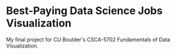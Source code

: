# Best-Paying Data Science Jobs Visualization

My final project for CU Boulder's CSCA-5702 Fundamentals of Data Visualization.

